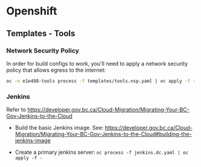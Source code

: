 # Openshift

## Templates - Tools

### Network Security Policy

In order for build configs to work, you'll need to apply a network security policy that allows egress to the internet:

```bash
oc -n e1e498-tools process -f templates/tools.nsp.yaml | oc apply -f -
```

### Jenkins

Refer to https://developer.gov.bc.ca/Cloud-Migration/Migrating-Your-BC-Gov-Jenkins-to-the-Cloud

- Build the basic Jenkins image. See: https://developer.gov.bc.ca/Cloud-Migration/Migrating-Your-BC-Gov-Jenkins-to-the-Cloud#building-the-jenkins-image

- Create a primary jenkins server: `oc process -f jenkins.dc.yaml | oc apply -f -`
